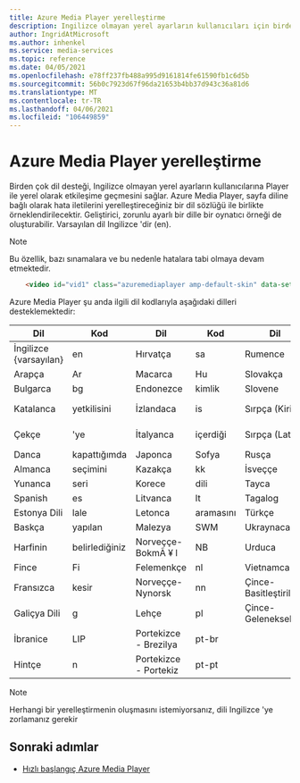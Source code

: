 ```yaml
---
title: Azure Media Player yerelleştirme
description: Ingilizce olmayan yerel ayarların kullanıcıları için birden çok dil desteği.
author: IngridAtMicrosoft
ms.author: inhenkel
ms.service: media-services
ms.topic: reference
ms.date: 04/05/2021
ms.openlocfilehash: e78ff237fb488a995d9161814fe61590fb1c6d5b
ms.sourcegitcommit: 56b0c7923d67f96da21653b4bb37d943c36a81d6
ms.translationtype: MT
ms.contentlocale: tr-TR
ms.lasthandoff: 04/06/2021
ms.locfileid: "106449859"
---
```

# <a name="azure-media-player-localization"></a>Azure Media Player yerelleştirme #

Birden çok dil desteği, Ingilizce olmayan yerel ayarların kullanıcılarına Player ile yerel olarak etkileşime geçmesini sağlar. Azure Media Player, sayfa diline bağlı olarak hata iletilerini yerelleştireceğiniz bir dil sözlüğü ile birlikte örneklendirilecektir. Geliştirici, zorunlu ayarlı bir dille bir oynatıcı örneği de oluşturabilir. Varsayılan dil Ingilizce 'dir (en).

> [!NOTE]
> Bu özellik, bazı sınamalara ve bu nedenle hatalara tabi olmaya devam etmektedir.

```html
    <video id="vid1" class="azuremediaplayer amp-default-skin" data-setup='{"language":"es"}'>...</video>
```

Azure Media Player şu anda ilgili dil kodlarıyla aşağıdaki dilleri desteklemektedir:

| Dil            | Kod | Dil                | Kod   | Dil                | Kod         |
|---------------------|------|-------------------------|--------|-------------------------|--------------|
| İngilizce {varsayılan}   | en   | Hırvatça                | sa     | Rumence                | ro           |
| Arapça              | Ar   | Macarca               | Hu     | Slovakça                  | sor           |
| Bulgarca           | bg   | Endonezce              | kimlik     | Slovene                 | SL           |
| Katalanca             | yetkilisini   | İzlandaca               | is     | Sırpça (Kiril)      | SR-Cyrl-CS   |
| Çekçe               | 'ye   | İtalyanca                 | içerdiği     | Sırpça (Latin)         | sr-latn-rs   |
| Danca              | kapattığımda   | Japonca                | Sofya     | Rusça                 | ru           |
| Almanca              | seçimini   | Kazakça                  | kk     | İsveççe                 | v           |
| Yunanca               | seri   | Korece                  | dili     | Tayca                    | 11           |
| Spanish             | es   | Litvanca              | lt     | Tagalog                 | TL           |
| Estonya Dili            | lale   | Letonca                 | aramasını     | Türkçe                 | tr           |
| Baskça              | yapılan   | Malezya               | SWM     | Ukraynaca               | tr           |
| Harfinin               | belirlediğiniz   | Norveççe-BokmÃ ¥ l     | NB     | Urduca                    | metninizi           |
| Fince             | Fi   | Felemenkçe                   | nl     | Vietnamca              | v           |
| Fransızca              | kesir   | Norveççe-Nynorsk     | nn     | Çince-Basitleştirilmiş    | zh-Hans      |
| Galiçya Dili            | g   | Lehçe                  | pl     | Çince-Geleneksel   | zh-Hant      |
| İbranice              | LIP   | Portekizce - Brezilya     | pt-br  |                         |              |
| Hintçe               | n   | Portekizce - Portekiz   | pt-pt  |                         |              |


> [!NOTE]
> Herhangi bir yerelleştirmenin oluşmasını istemiyorsanız, dili Ingilizce 'ye zorlamanız gerekir

## <a name="next-steps"></a>Sonraki adımlar ##

- [Hızlı başlangıç Azure Media Player](azure-media-player-quickstart.md)

